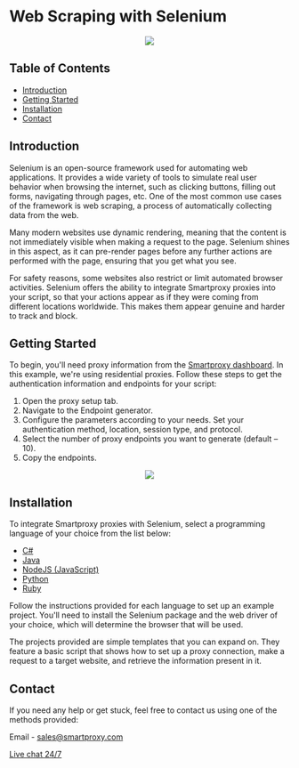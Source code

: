# Web Scraping with Selenium
<p align="center">
    <a href="https://smartproxy.com/"><img src="https://snipboard.io/3IyORg.jpg"></a>
</p>

## Table of Contents
- [Introduction](#introduction)
- [Getting Started](#getting-started)
- [Installation](#intallation)
- [Contact](#contact)

## Introduction
Selenium is an open-source framework used for automating web applications. It provides a wide variety of tools to simulate real user behavior when browsing the internet, such as clicking buttons, filling out forms, navigating through pages, etc. One of the most common use cases of the framework is web scraping, a process of automatically collecting data from the web. 

Many modern websites use dynamic rendering, meaning that the content is not immediately visible when making a request to the page. Selenium shines in this aspect, as it can pre-render pages before any further actions are performed with the page, ensuring that you get what you see.

For safety reasons, some websites also restrict or limit automated browser activities. Selenium offers the ability to integrate Smartproxy proxies into your script, so that your actions appear as if they were coming from different locations worldwide. This makes them appear genuine and harder to track and block.

## Getting Started
To begin, you'll need proxy information from the [Smartproxy dashboard](https://dashboard.smartproxy.com/welcome). In this example, we're using residential proxies. Follow these steps to get the authentication information and endpoints for your script:
1. Open the proxy setup tab.
2. Navigate to the Endpoint generator.
3. Configure the parameters according to your needs. Set your authentication method, location, session type, and protocol.
4. Select the number of proxy endpoints you want to generate (default – 10). 
5. Copy the endpoints.

<p align="center">
    <a href="https://smartproxy.com/"><img src="https://i.imgur.com/M2J00E4.png"></a>
</p>

## Installation
To integrate Smartproxy proxies with Selenium, select a programming language of your choice from the list below:
- [C#](https://github.com/Smartproxy/Selenium/tree/master/csharp)
- [Java](https://github.com/Smartproxy/Selenium/tree/master/java)
- [NodeJS (JavaScript)](https://github.com/Smartproxy/Selenium/tree/master/nodejs)
- [Python](https://github.com/Smartproxy/Selenium/tree/master/python)
- [Ruby](https://github.com/Smartproxy/Selenium/tree/master/ruby)

Follow the instructions provided for each language to set up an example project. You'll need to install the Selenium package and the web driver of your choice, which will determine the browser that will be used.

The projects provided are simple templates that you can expand on. They feature a basic script that shows how to set up a proxy connection, make a request to a target website, and retrieve the information present in it. 

## Contact
If you need any help or get stuck, feel free to contact us using one of the methods provided:

Email - sales@smartproxy.com

<a href="https://smartproxy.com">Live chat 24/7</a>
